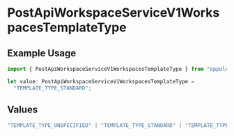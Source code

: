 # PostApiWorkspaceServiceV1WorkspacesTemplateType

## Example Usage

```typescript
import { PostApiWorkspaceServiceV1WorkspacesTemplateType } from "oppulence-backend-sdk/models/operations";

let value: PostApiWorkspaceServiceV1WorkspacesTemplateType =
  "TEMPLATE_TYPE_STANDARD";
```

## Values

```typescript
"TEMPLATE_TYPE_UNSPECIFIED" | "TEMPLATE_TYPE_STANDARD" | "TEMPLATE_TYPE_SMART" | "TEMPLATE_TYPE_ADAPTIVE" | "TEMPLATE_TYPE_AI_GENERATED"
```